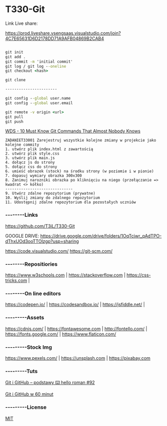 # T330-Git

Link Live share:

https://prod.liveshare.vsengsaas.visualstudio.com/join?4C7E65631D6D2178DD71A9AFB04869B2CAB4

```cmd

git init
git add .
git commit -m 'initial commit'
git log / git log --oneline
git checkout <hash>

git clone

-----------------------

git config --global user.name
git config --global user.email

git remote -v origin <url>
git pull
git push

```

[WDS - 10 Must Know Git Commands That Almost Nobody Knows](https://youtu.be/mnmYwRoSisg)

```
ZADANIET33001 Zarejestruj wszystkie kolejne zmiany w projekcie jako kolejne commity
1. utwórz plik index.html z zawartością
2. utwórz plik style.css
3. utwórz plik main.js
4. dołącz js do strony
5. dołącz css do strony
6. umieść obrazek (stock) na środku strony (w poziomie i w pionie)
7. dopasuj wymiary obrazka 300x300
8. Zanimuj narozniki obrazka po kliknięciu na niego (przełączanie => kwadrat <> kółko)
------------------------------
9. Utwórz zdalne repozytorium (prywatne)
10. Wyślij zmiany do zdalnego repozytorium
11. Udostępnij zdalne repozytorium dla pozostałych uczniów
```

### --------Links
https://github.com/T3iL/T330-Git

GOOGLE DRIVE: https://drive.google.com/drive/folders/1OqTcjwr_qAdTPO-dThxUOd3ooTTOlzgp?usp=sharing

https://code.visualstudio.com/
https://git-scm.com/

### --------Repositiories
https://www.w3schools.com | https://stackoverflow.com | https://css-tricks.com |
### --------On line editors
https://codepen.io/ | https://codesandbox.io/ | https://jsfiddle.net/ |
### ---------Assets
https://cdnjs.com/ | https://fontawesome.com | http://fontello.com/ | https://fonts.google.com/ | https://www.flaticon.com/
### ---------Stock Img
https://www.pexels.com/ | https://unsplash.com | https://pixabay.com
### ---------Tuts
[Git i GitHub – podstawy ⌨️ hello roman #92](https://youtu.be/9qrgY2Dw30g)

[Git i GitHub w 60 minut](https://www.youtube.com/watch?v=Ebe9D5zRkvM)


### ---------License
[MIT](https://choosealicense.com/licenses/mit/)

